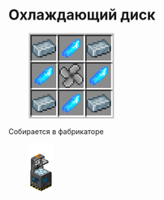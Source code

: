 # Охлаждающий диск

<figure><img src="../../../.gitbook/assets/cooling_element_recipe.png" alt=""><figcaption></figcaption></figure>

Собирается в фабрикаторе

<figure><img src="../../../.gitbook/assets/fabricator_displayitem.png" alt=""><figcaption></figcaption></figure>
